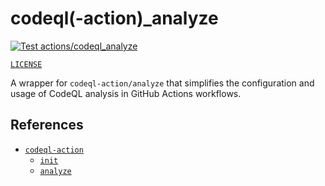 # codeql(-action)\_analyze

[![Test actions/codeql_analyze](https://github.com/percebus/github-actions-compliance/actions/workflows/test_actions__codeql_analyze.yml/badge.svg)](https://github.com/percebus/github-actions-compliance/actions/workflows/test_actions__codeql_analyze.yml)

[`LICENSE`](./LICENSE)

A wrapper for `codeql-action/analyze` that simplifies the configuration and usage of CodeQL analysis in GitHub Actions workflows.

## References

- [`codeql-action`](https://github.com/github/codeql-action)
  - [`init`](https://github.com/github/codeql-action/tree/main/init)
  - [`analyze`](https://github.com/github/codeql-action/tree/main/analyze)
